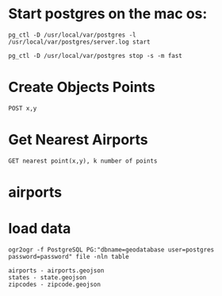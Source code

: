 # Start postgres on the mac os:

    pg_ctl -D /usr/local/var/postgres -l /usr/local/var/postgres/server.log start

    pg_ctl -D /usr/local/var/postgres stop -s -m fast


# Create Objects Points

    POST x,y

#   Get Nearest Airports

    GET nearest point(x,y), k number of points

#    airports

# load data

    ogr2ogr -f PostgreSQL PG:"dbname=geodatabase user=postgres password=password" file -nln table

    airports - airports.geojson
    states - state.geojson
    zipcodes - zipcode.geojson